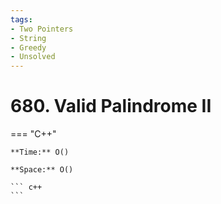 ```yaml
---
tags:
- Two Pointers
- String
- Greedy
- Unsolved
---
```



# 680. Valid Palindrome II

=== "C++"

    **Time:** O()

    **Space:** O()

    ``` c++
    ```